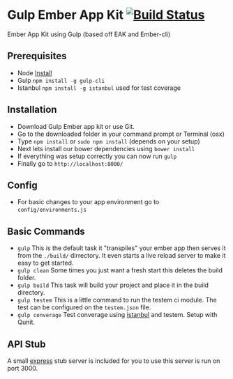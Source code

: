 # Gulp Ember App Kit [![Build Status](https://travis-ci.org/sargentsurg/Gulp-Ember-App-Kit.png?branch=master)](https://travis-ci.org/sargentsurg/Gulp-Ember-App-Kit)

Ember App Kit using Gulp (based off EAK and Ember-cli)

## Prerequisites

- Node [Install](http://nodejs.org/download/)
- Gulp `npm install -g gulp-cli`
- Istanbul `npm install -g istanbul` used for test coverage

## Installation

- Download Gulp Ember app kit or use Git.
- Go to the downloaded folder in your command prompt or Terminal (osx)
- Type `npm install` or `sudo npm install` (depends on your setup)
- Next lets install our bower dependencies using `bower install`
- If everything was setup correctly you can now run `gulp`
- Finally go to `http://localhost:8000/`

## Config
- For basic changes to your app environment go to `config/environments.js`

## Basic Commands
- `gulp` This is the default task it "transpiles" your ember app then serves it from the `./build/` dirrectory. It even starts a live reload server to make it easy to get started.
- `gulp clean` Some times you just want a fresh start this deletes the build folder.
- `gulp build` This task will build your project and place it in the build directory.
- `gulp testem` This is a little command to run the testem ci module. The test can be configured on the `testem.json` file.
- `gulp converage` Test converage using [istanbul](https://github.com/gotwarlost/istanbul) and testem. Setup with Qunit.

## API Stub
A small [express](http://expressjs.com/4x/api.html) stub server is included for you to use this server is run on port 3000.
